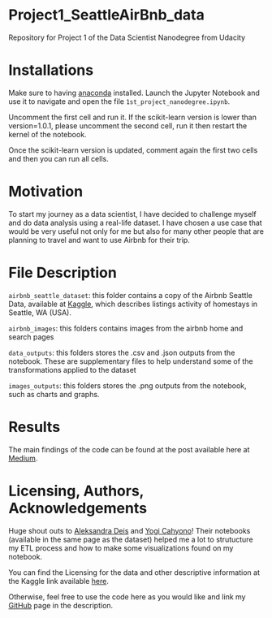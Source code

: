 # Project1_SeattleAirBnb_data
Repository for Project 1 of the Data Scientist Nanodegree from Udacity

# Installations
Make sure to having [anaconda](https://www.anaconda.com/products/individual) installed.
Launch the Jupyter Notebook and use it to navigate and open the file `1st_project_nanodegree.ipynb`.

Uncomment the first cell and run it. If the scikit-learn version is lower than version=1.0.1,
please uncomment the second cell, run it then restart the kernel of the notebook.

Once the scikit-learn version is updated, comment again the first two cells and then you can run all cells.

# Motivation
To start my journey as a data scientist, I have decided to challenge myself and do data analysis using a real-life dataset.
I have chosen a use case that would be very useful not only for me but also for many other people that are planning to travel and want to use Airbnb for their trip.

# File Description
`airbnb_seattle_dataset`: this folder contains a copy of the Airbnb Seattle Data, available at [Kaggle](https://www.kaggle.com/airbnb/seattle), which describes listings activity of homestays in Seattle, WA (USA).

`airbnb_images`: this folders contains images from the airbnb home and search pages

`data_outputs`: this folders stores the .csv and .json outputs from the notebook. These are supplementary files to help understand some of the transformations applied to the dataset

`images_outputs`: this folders stores the .png outputs from the notebook, such as charts and graphs.

# Results
The main findings of the code can be found at the post available here at [Medium](https://medium.com/@marcelo.a.estevam/using-data-science-to-find-better-accommodation-in-seattle-5bb42fa288ff).

# Licensing, Authors, Acknowledgements
Huge shout outs to [Aleksandra Deis](https://www.kaggle.com/aleksandradeis) and [Yogi Cahyono](https://www.kaggle.com/yogi045)! Their notebooks (available in the same page as the dataset) helped me a lot to strutucture my ETL process and how to make some visualizations found on my notebook.

You can find the Licensing for the data and other descriptive information at the Kaggle link available [here](https://www.kaggle.com/airbnb/seattle). 

Otherwise, feel free to use the code here as you would like and link my [GitHub](https://github.com/marceloestevam) page in the description.
